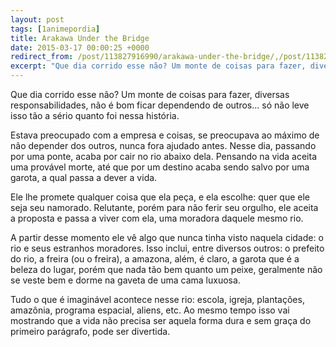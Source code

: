 ```yaml
---
layout: post
tags: [1animepordia]
title: Arakawa Under the Bridge
date: 2015-03-17 00:00:25 +0000
redirect_from: /post/113827916990/arakawa-under-the-bridge/,/post/113827916990/
excerpt: "Que dia corrido esse não? Um monte de coisas para fazer, diversas responsabilidades, não é bom ficar dependendo de outros… só não leve isso tão a sério quanto foi nessa história."
---
```


Que dia corrido esse não? Um monte de coisas para fazer, diversas
responsabilidades, não é bom ficar dependendo de outros… só não leve
isso tão a sério quanto foi nessa história.

Estava preocupado com a empresa e coisas, se preocupava ao máximo de não
depender dos outros, nunca fora ajudado antes. Nesse dia, passando por
uma ponte, acaba por cair no rio abaixo dela. Pensando na vida aceita
uma provável morte, até que por um destino acaba sendo salvo por uma
garota, a qual passa a dever a vida.

Ele lhe promete qualquer coisa que ela peça, e ela escolhe: quer que ele
seja seu namorado. Relutante, porém para não ferir seu orgulho, ele
aceita a proposta e passa a viver com ela, uma moradora daquele mesmo
rio.

A partir desse momento ele vê algo que nunca tinha visto naquela cidade:
o rio e seus estranhos moradores. Isso inclui, entre diversos outros: o
prefeito do rio, a freira (ou o freira), a amazona, além, é claro, a
garota que é a beleza do lugar, porém que nada tão bem quanto um peixe,
geralmente não se veste bem e dorme na gaveta de uma cama luxuosa.

Tudo o que é imaginável acontece nesse rio: escola, igreja, plantações,
amazônia, programa espacial, aliens, etc. Ao mesmo tempo isso vai
mostrando que a vida não precisa ser aquela forma dura e sem graça do
primeiro parágrafo, pode ser divertida.


